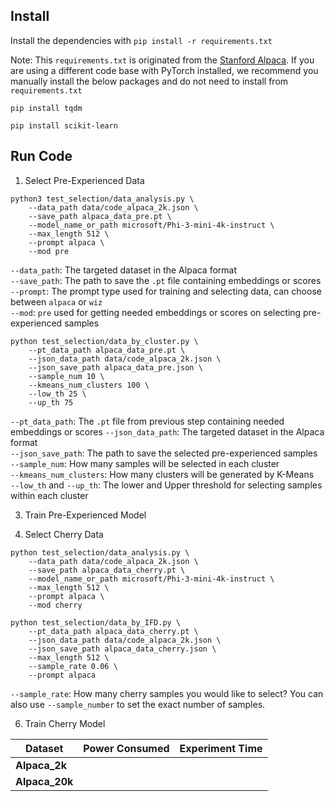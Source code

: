 ## Install

Install the dependencies with `pip install -r requirements.txt`

Note: This `requirements.txt` is originated from the [Stanford Alpaca](https://github.com/tatsu-lab/stanford_alpaca). If you are using a different code base with PyTorch installed, we recommend you manually install the below packages and do not need to install from `requirements.txt`

`pip install tqdm`

`pip install scikit-learn`

## Run Code


1. Select Pre-Experienced Data

```
python3 test_selection/data_analysis.py \
    --data_path data/code_alpaca_2k.json \
    --save_path alpaca_data_pre.pt \
    --model_name_or_path microsoft/Phi-3-mini-4k-instruct \
    --max_length 512 \
    --prompt alpaca \
    --mod pre
```

```--data_path```: The targeted dataset in the Alpaca format <br>
```--save_path```: The path to save the ```.pt``` file containing embeddings or scores <br>
```--prompt```: The prompt type used for training and selecting data, can choose between ```alpaca``` or ```wiz``` <br>
```--mod```: ```pre``` used for getting needed embeddings or scores on selecting pre-experienced samples 

```
python test_selection/data_by_cluster.py \
    --pt_data_path alpaca_data_pre.pt \
    --json_data_path data/code_alpaca_2k.json \
    --json_save_path alpaca_data_pre.json \
    --sample_num 10 \
    --kmeans_num_clusters 100 \
    --low_th 25 \
    --up_th 75
```

```--pt_data_path```: The ```.pt``` file from previous step containing needed embeddings or scores
```--json_data_path```: The targeted dataset in the Alpaca format <br>
```--json_save_path```: The path to save the selected pre-experienced samples <br>
```--sample_num```: How many samples will be selected in each cluster <br>
```--kmeans_num_clusters```: How many clusters will be generated by K-Means <br>
```--low_th``` and ```--up_th```: The lower and Upper threshold for selecting samples within each cluster <br>


3. Train Pre-Experienced Model

4. Select Cherry Data

```
python test_selection/data_analysis.py \
    --data_path data/code_alpaca_2k.json \
    --save_path alpaca_data_cherry.pt \
    --model_name_or_path microsoft/Phi-3-mini-4k-instruct \
    --max_length 512 \
    --prompt alpaca \
    --mod cherry
```

```
python test_selection/data_by_IFD.py \
    --pt_data_path alpaca_data_cherry.pt \
    --json_data_path data/code_alpaca_2k.json \
    --json_save_path alpaca_data_cherry.json \
    --max_length 512 \
    --sample_rate 0.06 \
    --prompt alpaca
```

```--sample_rate```: How many cherry samples you would like to select? You can also use ```--sample_number``` to set the exact number of samples. 

6. Train Cherry Model

|         **Dataset**                 | **Power Consumed** | **Experiment Time** |
|--------------------------|:-----------:|:-------:|
| **Alpaca_2k**      |       |   | 
| **Alpaca_20k**     | |    | 